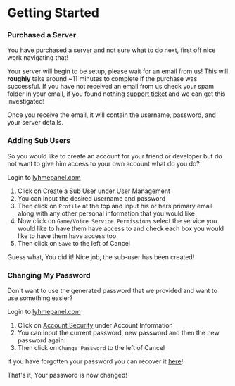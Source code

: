# Getting Started

### Purchased a Server

You have purchased a server and not sure what to do next, first off nice work navigating that!

Your server will begin to be setup, please wait for an email from us! This will **roughly** take around ~11 minutes to complete if the purchase was successful. If you have not received an email from us check your spam folder in your email, if you found nothing [support ticket](https://billing.lyhmehosting.com/submitticket.php?step=2&deptid=1) and we can get this investigated!

Once you receive the email, it will contain the username, password, and your server details.

### Adding Sub Users <a id="creating-a-sub-account"></a>

So you would like to create an account for your friend or developer but do not want to give him access to your own account what do you do?

Login to [lyhmepanel.com](https://lyhmepanel.com)

1. Click on [Create a Sub User](http://lyhmepanel.com/Interface/Base/CreateSubUser.aspx) under User Management
2. You can input the desired username and password
3. Then click on `Profile` at the top and input his or hers primary email along with any other personal information that you would like
4. Now click on `Game/Voice Service Permissions` select the service you would like to have them have access to and check each box you would like to have them have access too
5. Then click on `Save` to the left of Cancel

Guess what, You did it! Nice job, the sub-user has been created!

### Changing My Password <a id="change-my-password"></a>

Don't want to use the generated password that we provided and want to use something easier?

Login to [lyhmepanel.com](https://lyhmepanel.com)

1. Click on [Account Security](http://lyhmepanel.com/Interface/Base/ChangePassword.aspx) under Account Information
2. You can input the current password, new password and then the new password again
3. Then click on `Change Password` to the left of Cancel

If you have forgotten your password you can recover it [here](http://lyhmepanel.com/Interface/Base/PasswordRecovery.aspx)!

That's it, Your password is now changed!

